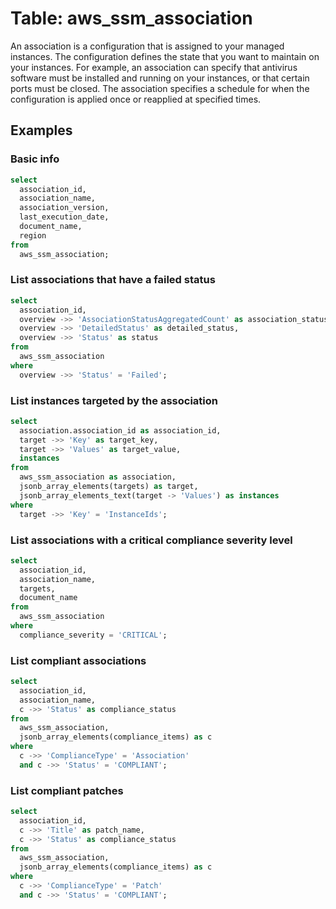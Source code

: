 # Table: aws_ssm_association

An association is a configuration that is assigned to your managed instances. The configuration defines the state that you want to maintain on your instances. For example, an association can specify that antivirus software must be installed and running on your instances, or that certain ports must be closed. The association specifies a schedule for when the configuration is applied once or reapplied at specified times.

## Examples

### Basic info

```sql
select
  association_id,
  association_name,
  association_version,
  last_execution_date,
  document_name,
  region
from
  aws_ssm_association;
```

### List associations that have a failed status

```sql
select
  association_id,
  overview ->> 'AssociationStatusAggregatedCount' as association_status_aggregated_count,
  overview ->> 'DetailedStatus' as detailed_status,
  overview ->> 'Status' as status
from
  aws_ssm_association
where
  overview ->> 'Status' = 'Failed';
```

### List instances targeted by the association

```sql
select
  association.association_id as association_id,
  target ->> 'Key' as target_key,
  target ->> 'Values' as target_value,
  instances
from
  aws_ssm_association as association,
  jsonb_array_elements(targets) as target,
  jsonb_array_elements_text(target -> 'Values') as instances
where
  target ->> 'Key' = 'InstanceIds';
```

### List associations with a critical compliance severity level

```sql
select
  association_id,
  association_name,
  targets,
  document_name
from
  aws_ssm_association
where
  compliance_severity = 'CRITICAL';
```

### List compliant associations

```sql
select
  association_id,
  association_name,
  c ->> 'Status' as compliance_status
from
  aws_ssm_association,
  jsonb_array_elements(compliance_items) as c
where
  c ->> 'ComplianceType' = 'Association'
  and c ->> 'Status' = 'COMPLIANT';
```

### List compliant patches

```sql
select
  association_id,
  c ->> 'Title' as patch_name,
  c ->> 'Status' as compliance_status
from
  aws_ssm_association,
  jsonb_array_elements(compliance_items) as c
where
  c ->> 'ComplianceType' = 'Patch'
  and c ->> 'Status' = 'COMPLIANT';
```
